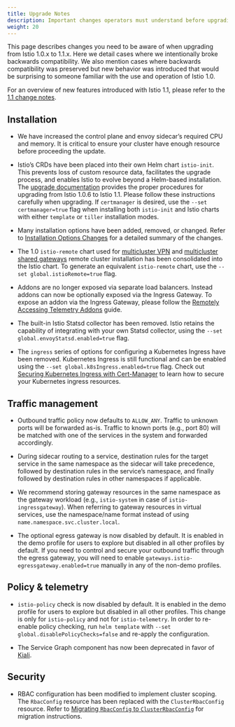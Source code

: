 ```yaml
---
title: Upgrade Notes
description: Important changes operators must understand before upgrading to Istio 1.1.
weight: 20
---
```


This page describes changes you need to be aware of when upgrading from Istio 1.0.x to 1.1.x.  Here we detail cases where we intentionally broke backwards compatibility.  We also mention cases where backwards compatibility was preserved but new behavior was introduced that would be surprising to someone familiar with the use and operation of Istio 1.0.

For an overview of new features introduced with Istio 1.1, please refer to the [1.1 change notes](/pt-br/news/releases/1.1.x/announcing-1.1/change-notes/).

## Installation

- We have increased the control plane and envoy sidecar’s required CPU and memory.  It is critical to ensure your cluster have enough resource before proceeding
the update.

- Istio’s CRDs have been placed into their own Helm chart `istio-init`.  This prevents loss of custom resource data, facilitates the upgrade process, and enables
Istio to evolve beyond a Helm-based installation.  The [upgrade documentation](/pt-br/docs/setup/upgrade/) provides the proper procedures for upgrading
from Istio 1.0.6 to Istio 1.1.  Please follow these instructions carefully when upgrading.  If `certmanager` is desired, use the `--set certmanager=true` flag
when installing both `istio-init` and Istio charts with either `template` or `tiller` installation modes.

- Many installation options have been added, removed, or changed. Refer to [Installation Options Changes](/pt-br/news/releases/1.1.x/announcing-1.1/helm-changes/) for a detailed
summary of the changes.

- The 1.0 `istio-remote` chart used for [multicluster VPN](/pt-br/docs/setup/install/multicluster/shared-vpn/) and
[multicluster shared gateways](/pt-br/docs/setup/install/multicluster/shared-gateways/) remote cluster installation has been consolidated into the Istio chart.  To generate
an equivalent `istio-remote` chart, use the `--set global.istioRemote=true` flag.

- Addons are no longer exposed via separate load balancers.  Instead addons can now be optionally exposed via the Ingress Gateway.  To expose an addon via the
Ingress Gateway, please follow the [Remotely Accessing Telemetry Addons](/pt-br/docs/tasks/observability/gateways/) guide.

- The built-in Istio Statsd collector has been removed. Istio retains the capability of integrating with your own Statsd collector, using the
`--set global.envoyStatsd.enabled=true` flag.

- The `ingress` series of options for configuring a Kubernetes Ingress have been removed.  Kubernetes Ingress is still functional and can be enabled using the
`--set global.k8sIngress.enabled=true` flag.  Check out [Securing Kubernetes Ingress with Cert-Manager](/pt-br/docs/tasks/traffic-management/ingress/ingress-certmgr/)
to learn how to secure your Kubernetes ingress resources.

## Traffic management

- Outbound traffic policy now defaults to `ALLOW_ANY`.  Traffic to unknown ports will be forwarded as-is. Traffic to known ports (e.g., port 80) will be matched
with one of the services in the system and forwarded accordingly.

- During sidecar routing to a service, destination rules for the target service in the same namespace as the sidecar will take precedence, followed by destination
rules in the service’s namespace, and finally followed by destination rules in other namespaces if applicable.

- We recommend storing gateway resources in the same namespace as the gateway workload (e.g., `istio-system` in case of `istio-ingressgateway`).  When referring
to gateway resources in virtual services, use the namespace/name format instead of using `name.namespace.svc.cluster.local`.

- The optional egress gateway is now disabled by default.  It is enabled in the demo profile for users to explore but disabled in all other profiles by default.
If you need to control and secure your outbound traffic through the egress gateway, you will need to enable `gateways.istio-egressgateway.enabled=true` manually
in any of the non-demo profiles.

## Policy & telemetry

- `istio-policy` check is now disabled by default.  It is enabled in the demo profile for users to explore but disabled in all other profiles.  This change is
only for `istio-policy` and not for `istio-telemetry`.  In order to re-enable policy checking, run `helm template` with `--set global.disablePolicyChecks=false`
and re-apply the configuration.

- The Service Graph component has now been deprecated in favor of [Kiali](https://www.kiali.io/).

## Security

- RBAC configuration has been modified to implement cluster scoping.  The `RbacConfig` resource has been replaced with the `ClusterRbacConfig` resource. Refer
to [Migrating `RbacConfig` to `ClusterRbacConfig`](https://archive.istio.io/v1.1/docs/setup/kubernetes/upgrade/steps/#migrating-from-rbacconfig-to-clusterrbacconfig) for migration instructions.
